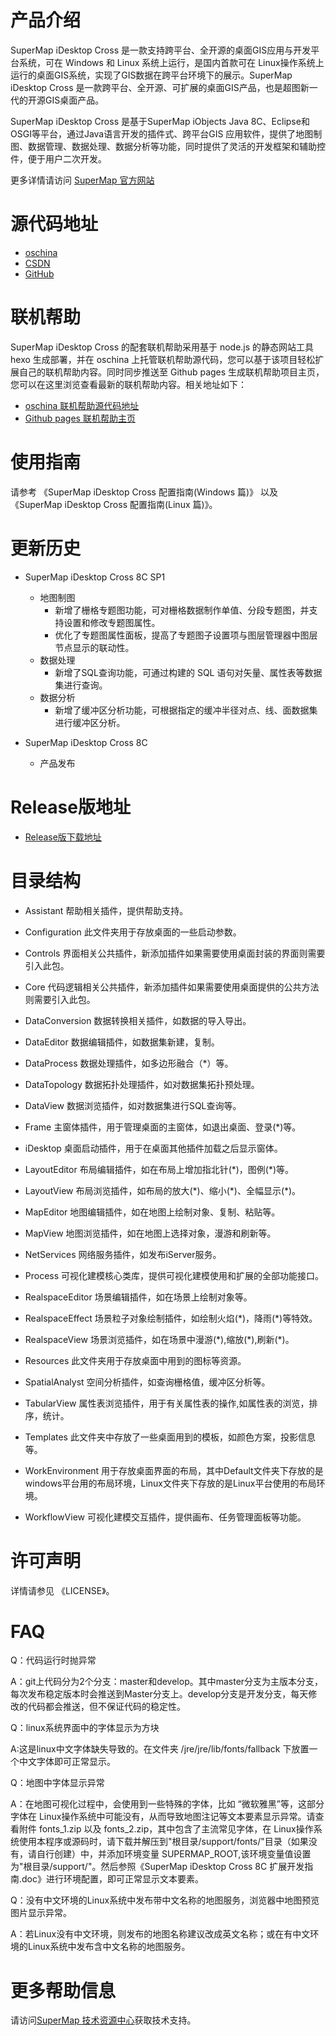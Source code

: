 # 产品介绍 #
 SuperMap iDesktop Cross 是一款支持跨平台、全开源的桌面GIS应用与开发平台系统，可在 Windows 和 Linux 系统上运行，是国内首款可在 Linux操作系统上运行的桌面GIS系统，实现了GIS数据在跨平台环境下的展示。SuperMap iDesktop Cross 是一款跨平台、全开源、可扩展的桌面GIS产品，也是超图新一代的开源GIS桌面产品。

SuperMap iDesktop Cross 是基于SuperMap iObjects Java 8C、Eclipse和OSGI等平台，通过Java语言开发的插件式、跨平台GIS 应用软件，提供了地图制图、数据管理、数据处理、数据分析等功能，同时提供了灵活的开发框架和辅助控件，便于用户二次开发。

更多详情请访问 [SuperMap 官方网站](http://www.supermap.com)

# 源代码地址 #

* [oschina](http://git.oschina.net/supermap/SuperMap-iDesktop-Cross)
* [CSDN](https://code.csdn.net/SuperMapDesktop/supermap-idesktop-cross)
* [GitHub](https://github.com/SuperMap-iDesktop/SuperMap-iDesktop-Cross)

# 联机帮助 #
SuperMap iDesktop Cross 的配套联机帮助采用基于 node.js 的静态网站工具 hexo 生成部署，并在 oschina 上托管联机帮助源代码，您可以基于该项目轻松扩展自己的联机帮助内容。同时同步推送至 Github pages 生成联机帮助项目主页，您可以在这里浏览查看最新的联机帮助内容。相关地址如下：

- [oschina 联机帮助源代码地址](https://git.oschina.net/supermap/SuperMap-iDesktop-Cross-Docs "oschina 联机帮助源代码地址")
- [Github pages 联机帮助主页](http://supermap-idesktop.github.io/SuperMap-iDesktop-Cross "Github 联机帮助主页")

# 使用指南 #

请参考 《SuperMap iDesktop Cross 配置指南(Windows 篇)》 以及 《SuperMap iDesktop Cross 配置指南(Linux 篇)》。

# 更新历史 #

* SuperMap iDesktop Cross 8C SP1 
    * 地图制图
        * 新增了栅格专题图功能，可对栅格数据制作单值、分段专题图，并支持设置和修改专题图属性。
        * 优化了专题图属性面板，提高了专题图子设置项与图层管理器中图层节点显示的联动性。
    * 数据处理
        * 新增了SQL查询功能，可通过构建的 SQL 语句对矢量、属性表等数据集进行查询。
    * 数据分析
        * 新增了缓冲区分析功能，可根据指定的缓冲半径对点、线、面数据集进行缓冲区分析。

* SuperMap iDesktop Cross 8C
    * 产品发布

# Release版地址 #

*  [Release版下载地址](http://support.supermap.com.cn/DownloadCenter/ProductPlatform.aspx)

# 目录结构 #
* Assistant
    帮助相关插件，提供帮助支持。

* Configuration
    此文件夹用于存放桌面的一些启动参数。

* Controls
    界面相关公共插件，新添加插件如果需要使用桌面封装的界面则需要引入此包。

* Core
    代码逻辑相关公共插件，新添加插件如果需要使用桌面提供的公共方法则需要引入此包。

* DataConversion
    数据转换相关插件，如数据的导入导出。

* DataEditor
    数据编辑插件，如数据集新建，复制。

* DataProcess
    数据处理插件，如多边形融合（\*）等。

* DataTopology
    数据拓扑处理插件，如对数据集拓扑预处理。

* DataView
    数据浏览插件，如对数据集进行SQL查询等。

* Frame
    主窗体插件，用于管理桌面的主窗体，如退出桌面、登录(\*)等。

* iDesktop
    桌面启动插件，用于在桌面其他插件加载之后显示窗体。

* LayoutEditor
    布局编辑插件，如在布局上增加指北针(\*)，图例(\*)等。

* LayoutView
    布局浏览插件，如布局的放大(\*)、缩小(\*)、全幅显示(\*)。

* MapEditor
    地图编辑插件，如在地图上绘制对象、复制、粘贴等。

* MapView
    地图浏览插件，如在地图上选择对象，漫游和刷新等。

* NetServices
    网络服务插件，如发布iServer服务。

* Process
    可视化建模核心类库，提供可视化建模使用和扩展的全部功能接口。

* RealspaceEditor
    场景编辑插件，如在场景上绘制对象等。

* RealspaceEffect
    场景粒子对象绘制插件，如绘制火焰(\*)，降雨(\*)等特效。

* RealspaceView
    场景浏览插件，如在场景中漫游(\*),缩放(\*),刷新(\*)。

* Resources
    此文件夹用于存放桌面中用到的图标等资源。

* SpatialAnalyst
    空间分析插件，如查询栅格值，缓冲区分析等。

* TabularView
    属性表浏览插件，用于有关属性表的操作,如属性表的浏览，排序，统计。

* Templates
    此文件夹中存放了一些桌面用到的模板，如颜色方案，投影信息等。

* WorkEnvironment
    用于存放桌面界面的布局，其中Default文件夹下存放的是windows平台用的布局环境，Linux文件夹下存放的是Linux平台使用的布局环境。

* WorkflowView
    可视化建模交互插件，提供画布、任务管理面板等功能。

# 许可声明 #
详情请参见 《LICENSE》。

# FAQ #

Q：代码运行时抛异常

A：git上代码分为2个分支：master和develop。其中master分支为主版本分支，每次发布稳定版本时会推送到Master分支上。develop分支是开发分支，每天修改的代码都会推送，但不保证代码的稳定性。

Q：linux系统界面中的字体显示为方块

A:这是linux中文字体缺失导致的。在文件夹 /jre/jre/lib/fonts/fallback 下放置一个中文字体即可正常显示。

Q：地图中字体显示异常

A：在地图可视化过程中，会使用到一些特殊的字体，比如 “微软雅黑”等，这部分字体在 Linux操作系统中可能没有，从而导致地图注记等文本要素显示异常。请查看附件 fonts_1.zip 以及 fonts_2.zip，其中包含了主流常见字体，在 Linux操作系统使用本程序或源码时，请下载并解压到"根目录/support/fonts/"目录（如果没有，请自行创建）中，并添加环境变量 SUPERMAP_ROOT,该环境变量值设置为"根目录/support/"。然后参照《SuperMap iDesktop Cross 8C 扩展开发指南.doc》进行环境配置，即可正常显示文本要素。

Q：没有中文环境的Linux系统中发布带中文名称的地图服务，浏览器中地图预览图片显示异常。

A：若Linux没有中文环境，则发布的地图名称建议改成英文名称；或在有中文环境的Linux系统中发布含中文名称的地图服务。

# 更多帮助信息 #
请访问[SuperMap 技术资源中心](http://support.supermap.com.cn/product/iDesktop.aspx)获取技术支持。